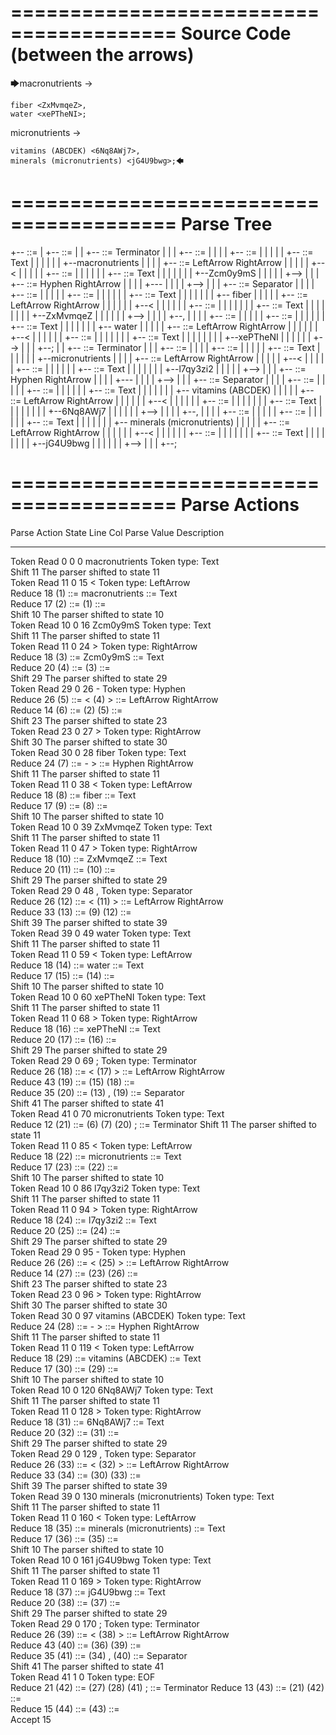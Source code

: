========================================
Source Code (between the arrows)
========================================

🡆macronutrients <Zcm0y9mS> ->

    fiber <ZxMvmqeZ>,
    water <xePTheNI>;

micronutrients <l7qy3zi2>->

    vitamins (ABCDEK) <6Nq8AWj7>,
    minerals (micronutrients) <jG4U9bwg>;🡄

========================================
Parse Tree
========================================

+--<scripture> ::= <expression-list>
|  +--<expression-list> ::= <expression> <expression>
|  |  +--<expression> ::= <item> <producer> <item-or-expression-list> Terminator
|  |  |  +--<item> ::= <text> <tag>
|  |  |  |  +--<text> ::= <text-chunk>
|  |  |  |  |  +--<text-chunk> ::= Text
|  |  |  |  |  |  +--macronutrients 
|  |  |  |  +--<tag> ::= LeftArrow <text> RightArrow
|  |  |  |  |  +--<
|  |  |  |  |  +--<text> ::= <text-chunk>
|  |  |  |  |  |  +--<text-chunk> ::= Text
|  |  |  |  |  |  |  +--Zcm0y9mS
|  |  |  |  |  +-->
|  |  |  +--<producer> ::= Hyphen RightArrow
|  |  |  |  +---
|  |  |  |  +-->
|  |  |  +--<item-or-expression-list> ::= <item> Separator <item>
|  |  |  |  +--<item> ::= <text> <tag>
|  |  |  |  |  +--<text> ::= <text-chunk>
|  |  |  |  |  |  +--<text-chunk> ::= Text
|  |  |  |  |  |  |  +--    fiber 
|  |  |  |  |  +--<tag> ::= LeftArrow <text> RightArrow
|  |  |  |  |  |  +--<
|  |  |  |  |  |  +--<text> ::= <text-chunk>
|  |  |  |  |  |  |  +--<text-chunk> ::= Text
|  |  |  |  |  |  |  |  +--ZxMvmqeZ
|  |  |  |  |  |  +-->
|  |  |  |  +--,
|  |  |  |  +--<item> ::= <text> <tag>
|  |  |  |  |  +--<text> ::= <text-chunk>
|  |  |  |  |  |  +--<text-chunk> ::= Text
|  |  |  |  |  |  |  +--    water 
|  |  |  |  |  +--<tag> ::= LeftArrow <text> RightArrow
|  |  |  |  |  |  +--<
|  |  |  |  |  |  +--<text> ::= <text-chunk>
|  |  |  |  |  |  |  +--<text-chunk> ::= Text
|  |  |  |  |  |  |  |  +--xePTheNI
|  |  |  |  |  |  +-->
|  |  |  +--;
|  |  +--<expression> ::= <item> <producer> <item-or-expression-list> Terminator
|  |  |  +--<item> ::= <text> <tag>
|  |  |  |  +--<text> ::= <text-chunk>
|  |  |  |  |  +--<text-chunk> ::= Text
|  |  |  |  |  |  +--micronutrients 
|  |  |  |  +--<tag> ::= LeftArrow <text> RightArrow
|  |  |  |  |  +--<
|  |  |  |  |  +--<text> ::= <text-chunk>
|  |  |  |  |  |  +--<text-chunk> ::= Text
|  |  |  |  |  |  |  +--l7qy3zi2
|  |  |  |  |  +-->
|  |  |  +--<producer> ::= Hyphen RightArrow
|  |  |  |  +---
|  |  |  |  +-->
|  |  |  +--<item-or-expression-list> ::= <item> Separator <item>
|  |  |  |  +--<item> ::= <text> <tag>
|  |  |  |  |  +--<text> ::= <text-chunk>
|  |  |  |  |  |  +--<text-chunk> ::= Text
|  |  |  |  |  |  |  +--    vitamins (ABCDEK) 
|  |  |  |  |  +--<tag> ::= LeftArrow <text> RightArrow
|  |  |  |  |  |  +--<
|  |  |  |  |  |  +--<text> ::= <text-chunk>
|  |  |  |  |  |  |  +--<text-chunk> ::= Text
|  |  |  |  |  |  |  |  +--6Nq8AWj7
|  |  |  |  |  |  +-->
|  |  |  |  +--,
|  |  |  |  +--<item> ::= <text> <tag>
|  |  |  |  |  +--<text> ::= <text-chunk>
|  |  |  |  |  |  +--<text-chunk> ::= Text
|  |  |  |  |  |  |  +--    minerals (micronutrients) 
|  |  |  |  |  +--<tag> ::= LeftArrow <text> RightArrow
|  |  |  |  |  |  +--<
|  |  |  |  |  |  +--<text> ::= <text-chunk>
|  |  |  |  |  |  |  +--<text-chunk> ::= Text
|  |  |  |  |  |  |  |  +--jG4U9bwg
|  |  |  |  |  |  +-->
|  |  |  +--;


========================================
Parse Actions
========================================

Parse Action      State    Line     Col   Parse Value                                Description                                                            
---------------   -----   -----   -----   ----------------------------------------   -----------------------------------------------------------------------
Token Read            0       0       0   macronutrients                             Token type: Text                                                       
Shift                11                                                              The parser shifted to state 11                                         
Token Read           11       0      15   <                                          Token type: LeftArrow                                                  
Reduce               18                   (1) ::= macronutrients                     <text-chunk> ::= Text                                                  
Reduce               17                   (2) ::= (1)                                <text> ::= <text-chunk>                                                
Shift                10                                                              The parser shifted to state 10                                         
Token Read           10       0      16   Zcm0y9mS                                   Token type: Text                                                       
Shift                11                                                              The parser shifted to state 11                                         
Token Read           11       0      24   >                                          Token type: RightArrow                                                 
Reduce               18                   (3) ::= Zcm0y9mS                           <text-chunk> ::= Text                                                  
Reduce               20                   (4) ::= (3)                                <text> ::= <text-chunk>                                                
Shift                29                                                              The parser shifted to state 29                                         
Token Read           29       0      26   -                                          Token type: Hyphen                                                     
Reduce               26                   (5) ::= < (4) >                            <tag> ::= LeftArrow <text> RightArrow                                  
Reduce               14                   (6) ::= (2) (5)                            <item> ::= <text> <tag>                                                
Shift                23                                                              The parser shifted to state 23                                         
Token Read           23       0      27   >                                          Token type: RightArrow                                                 
Shift                30                                                              The parser shifted to state 30                                         
Token Read           30       0      28       fiber                                  Token type: Text                                                       
Reduce               24                   (7) ::= - >                                <producer> ::= Hyphen RightArrow                                       
Shift                11                                                              The parser shifted to state 11                                         
Token Read           11       0      38   <                                          Token type: LeftArrow                                                  
Reduce               18                   (8) ::=     fiber                          <text-chunk> ::= Text                                                  
Reduce               17                   (9) ::= (8)                                <text> ::= <text-chunk>                                                
Shift                10                                                              The parser shifted to state 10                                         
Token Read           10       0      39   ZxMvmqeZ                                   Token type: Text                                                       
Shift                11                                                              The parser shifted to state 11                                         
Token Read           11       0      47   >                                          Token type: RightArrow                                                 
Reduce               18                   (10) ::= ZxMvmqeZ                          <text-chunk> ::= Text                                                  
Reduce               20                   (11) ::= (10)                              <text> ::= <text-chunk>                                                
Shift                29                                                              The parser shifted to state 29                                         
Token Read           29       0      48   ,                                          Token type: Separator                                                  
Reduce               26                   (12) ::= < (11) >                          <tag> ::= LeftArrow <text> RightArrow                                  
Reduce               33                   (13) ::= (9) (12)                          <item> ::= <text> <tag>                                                
Shift                39                                                              The parser shifted to state 39                                         
Token Read           39       0      49       water                                  Token type: Text                                                       
Shift                11                                                              The parser shifted to state 11                                         
Token Read           11       0      59   <                                          Token type: LeftArrow                                                  
Reduce               18                   (14) ::=     water                         <text-chunk> ::= Text                                                  
Reduce               17                   (15) ::= (14)                              <text> ::= <text-chunk>                                                
Shift                10                                                              The parser shifted to state 10                                         
Token Read           10       0      60   xePTheNI                                   Token type: Text                                                       
Shift                11                                                              The parser shifted to state 11                                         
Token Read           11       0      68   >                                          Token type: RightArrow                                                 
Reduce               18                   (16) ::= xePTheNI                          <text-chunk> ::= Text                                                  
Reduce               20                   (17) ::= (16)                              <text> ::= <text-chunk>                                                
Shift                29                                                              The parser shifted to state 29                                         
Token Read           29       0      69   ;                                          Token type: Terminator                                                 
Reduce               26                   (18) ::= < (17) >                          <tag> ::= LeftArrow <text> RightArrow                                  
Reduce               43                   (19) ::= (15) (18)                         <item> ::= <text> <tag>                                                
Reduce               35                   (20) ::= (13) , (19)                       <item-or-expression-list> ::= <item> Separator <item>                  
Shift                41                                                              The parser shifted to state 41                                         
Token Read           41       0      70   micronutrients                             Token type: Text                                                       
Reduce               12                   (21) ::= (6) (7) (20) ;                    <expression> ::= <item> <producer> <item-or-expression-list> Terminator
Shift                11                                                              The parser shifted to state 11                                         
Token Read           11       0      85   <                                          Token type: LeftArrow                                                  
Reduce               18                   (22) ::= micronutrients                    <text-chunk> ::= Text                                                  
Reduce               17                   (23) ::= (22)                              <text> ::= <text-chunk>                                                
Shift                10                                                              The parser shifted to state 10                                         
Token Read           10       0      86   l7qy3zi2                                   Token type: Text                                                       
Shift                11                                                              The parser shifted to state 11                                         
Token Read           11       0      94   >                                          Token type: RightArrow                                                 
Reduce               18                   (24) ::= l7qy3zi2                          <text-chunk> ::= Text                                                  
Reduce               20                   (25) ::= (24)                              <text> ::= <text-chunk>                                                
Shift                29                                                              The parser shifted to state 29                                         
Token Read           29       0      95   -                                          Token type: Hyphen                                                     
Reduce               26                   (26) ::= < (25) >                          <tag> ::= LeftArrow <text> RightArrow                                  
Reduce               14                   (27) ::= (23) (26)                         <item> ::= <text> <tag>                                                
Shift                23                                                              The parser shifted to state 23                                         
Token Read           23       0      96   >                                          Token type: RightArrow                                                 
Shift                30                                                              The parser shifted to state 30                                         
Token Read           30       0      97       vitamins (ABCDEK)                      Token type: Text                                                       
Reduce               24                   (28) ::= - >                               <producer> ::= Hyphen RightArrow                                       
Shift                11                                                              The parser shifted to state 11                                         
Token Read           11       0     119   <                                          Token type: LeftArrow                                                  
Reduce               18                   (29) ::=     vitamins (ABCDEK)             <text-chunk> ::= Text                                                  
Reduce               17                   (30) ::= (29)                              <text> ::= <text-chunk>                                                
Shift                10                                                              The parser shifted to state 10                                         
Token Read           10       0     120   6Nq8AWj7                                   Token type: Text                                                       
Shift                11                                                              The parser shifted to state 11                                         
Token Read           11       0     128   >                                          Token type: RightArrow                                                 
Reduce               18                   (31) ::= 6Nq8AWj7                          <text-chunk> ::= Text                                                  
Reduce               20                   (32) ::= (31)                              <text> ::= <text-chunk>                                                
Shift                29                                                              The parser shifted to state 29                                         
Token Read           29       0     129   ,                                          Token type: Separator                                                  
Reduce               26                   (33) ::= < (32) >                          <tag> ::= LeftArrow <text> RightArrow                                  
Reduce               33                   (34) ::= (30) (33)                         <item> ::= <text> <tag>                                                
Shift                39                                                              The parser shifted to state 39                                         
Token Read           39       0     130       minerals (micronutrients)              Token type: Text                                                       
Shift                11                                                              The parser shifted to state 11                                         
Token Read           11       0     160   <                                          Token type: LeftArrow                                                  
Reduce               18                   (35) ::=     minerals (micronutrients)     <text-chunk> ::= Text                                                  
Reduce               17                   (36) ::= (35)                              <text> ::= <text-chunk>                                                
Shift                10                                                              The parser shifted to state 10                                         
Token Read           10       0     161   jG4U9bwg                                   Token type: Text                                                       
Shift                11                                                              The parser shifted to state 11                                         
Token Read           11       0     169   >                                          Token type: RightArrow                                                 
Reduce               18                   (37) ::= jG4U9bwg                          <text-chunk> ::= Text                                                  
Reduce               20                   (38) ::= (37)                              <text> ::= <text-chunk>                                                
Shift                29                                                              The parser shifted to state 29                                         
Token Read           29       0     170   ;                                          Token type: Terminator                                                 
Reduce               26                   (39) ::= < (38) >                          <tag> ::= LeftArrow <text> RightArrow                                  
Reduce               43                   (40) ::= (36) (39)                         <item> ::= <text> <tag>                                                
Reduce               35                   (41) ::= (34) , (40)                       <item-or-expression-list> ::= <item> Separator <item>                  
Shift                41                                                              The parser shifted to state 41                                         
Token Read           41       1       0                                              Token type: EOF                                                        
Reduce               21                   (42) ::= (27) (28) (41) ;                  <expression> ::= <item> <producer> <item-or-expression-list> Terminator
Reduce               13                   (43) ::= (21) (42)                         <expression-list> ::= <expression> <expression>                        
Reduce               15                   (44) ::= (43)                              <scripture> ::= <expression-list>                                      
Accept               15                                                                                                                                     


